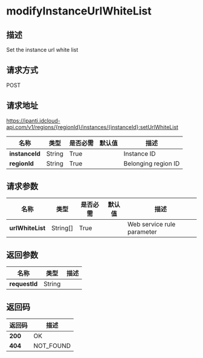 # modifyInstanceUrlWhiteList


## 描述
Set the instance url white list

## 请求方式
POST

## 请求地址
https://ipanti.jdcloud-api.com/v1/regions/{regionId}/instances/{instanceId}:setUrlWhiteList

|名称|类型|是否必需|默认值|描述|
|---|---|---|---|---|
|**instanceId**|String|True||Instance ID|
|**regionId**|String|True||Belonging region ID|

## 请求参数
|名称|类型|是否必需|默认值|描述|
|---|---|---|---|---|
|**urlWhiteList**|String[]|True||Web service rule parameter|


## 返回参数
|名称|类型|描述|
|---|---|---|
|**requestId**|String||



## 返回码
|返回码|描述|
|---|---|
|**200**|OK|
|**404**|NOT_FOUND|
